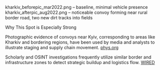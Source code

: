 kharkiv_beforepic_mar2022.png – baseline, minimal vehicle presence
kharkiv_afterpic_aug2022.png – noticeable convoy forming near rural border road, two new dirt tracks into fields

Why This Spot is Especially Strong

Photographic evidence of convoys near Kyiv, corresponding to areas like Kharkiv and bordering regions, have been used by media and analysts to illustrate staging and supply chain movement.
[phys.org](https://phys.org/news/2024-05-track-secret-russian-missile-launchers.html?utm_source=chatgpt.com)


Scholarly and OSINT investigations frequently utilize similar border and infrastructure zones to detect strategic buildup and logistics flow.
[WIRED](https://www.wired.com/story/wagner-group-osint-russia-ukraine/?utm_source=chatgpt.com)
